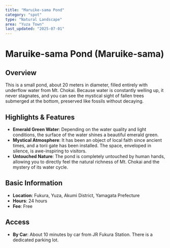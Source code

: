 ```yaml
---
title: "Maruike-sama Pond"
category: "spot"
type: "Natural Landscape"
area: "Yuza Town"
last_updated: "2025-07-01"
---
```


# Maruike-sama Pond (Maruike-sama)

## Overview
This is a small pond, about 20 meters in diameter, filled entirely with underflow water from Mt. Chokai. Because water is constantly welling up, it never stagnates, and you can see the mystical sight of fallen trees submerged at the bottom, preserved like fossils without decaying.

## Highlights & Features
- **Emerald Green Water**: Depending on the water quality and light conditions, the surface of the water shines a beautiful emerald green.
- **Mystical Atmosphere**: It has been an object of local faith since ancient times, and a torii gate has been installed. The space, enveloped in silence, is awe-inspiring to visitors.
- **Untouched Nature**: The pond is completely untouched by human hands, allowing you to directly feel the natural richness of Mt. Chokai and the mystery of its water cycle.

## Basic Information
- **Location**: Fukura, Yuza, Akumi District, Yamagata Prefecture
- **Hours**: 24 hours
- **Fee**: Free

## Access
- **By Car**: About 10 minutes by car from JR Fukura Station. There is a dedicated parking lot.